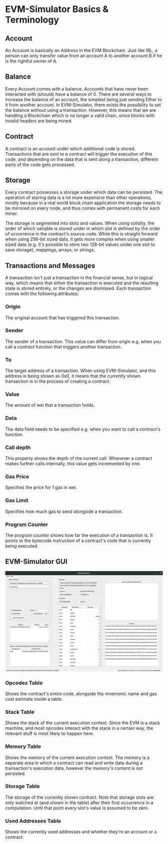 # EVM-Simulator Basics & Terminology

## Account
An Account is basically an Address in the EVM Blockchain. Just like IRL, a person can only transfer
value from an account A to another account B if he is the rightful owner of A. 
## Balance
Every Account comes with a balance. Accounts that have never been interacted with (should) have a balance of 0.
There are several ways to increase the balance of an account, the simplest being just sending Ether to it from another 
account. In EVM-Simulator, there exists the possibility to set the balance without using a transaction. However, this 
means that we are handling a Blockchain which is no longer a valid chain, since blocks with invalid headers are being 
mined.

## Contract
A contract is an account under which additional code is stored. Transactions that are sent to a contract will trigger 
the execution of this code, and depending on the data that is sent along a transaction, different parts of the code gets
processed.

## Storage
Every contract possesses a storage under which data can be persisted. The operation of storing data is a lot more 
expensive than other operations, mostly because in a real world block chain application the storage needs to be mirrored
on every node, and thus comes with permanent costs for each miner. 

The storage is segmented into slots and values. When using solidity, the order of which variable is stored under in 
which slot is defined by the order of occurrence in the contract's source code. While this is straight forward when 
using 256-bit sized data, it gets more complex when using smaller sized data (e.g. it's possible to store two 128-bit values
under one slot to save storage), mappings, arrays, or strings.

## Transactions and Messages
A transaction isn't just a transaction in the financial sense, but in logical way, which means that either the 
transaction is executed and the resulting state is stored entirely, or the changes are dismissed.
Each transaction comes with the following attributes:

### Origin
The original account that has triggered this transaction.
### Sender
The sender of a transaction. This value can differ from origin e.g. when you call a contract function that triggers 
another transaction.
### To
The target address of a transaction. When using EVM-Simulator, and this address is being shown as 0x0, it means that the 
currently shown transaction is in the process of creating a contract.
### Value
The amount of wei that a transaction holds.
### Data
The data field needs to be specified e.g. when you want to call a contract's function.
### Call depth
This property shows the depth of the current call. Whenever a contract makes further calls internally, this value gets 
incremented by one. 
### Gas Price
Specifies the price for 1 gas in wei.
### Gas Limit
Specifies how much gas to send alongside a transaction. 
### Program Counter
The program counter shows how far the execution of a transaction is. It points to the bytecode instruction
of a contract's code that is currently being executed. 
## EVM-Simulator GUI
![Screenshot of EVM-Simulator](screenshot_ubuntu.png?raw=true "EVM-Simulator on Ubuntu")
### Opcodes Table
Shows the contract's entire code, alongside the mnemonic name and gas cost estimate inside a table. 
### Stack Table
Shows the stack of the current execution context. Since the EVM is a stack machine, and most opcodes interact with the 
stack in a certain way, the relevant stuff is most likely to happen here.
### Memory Table
Shows the memory of the current execution context. The memory is a separate area in which a contract can read and write 
data during a transaction's execution data, however the memory's content is not persisted.
### Storage Table
The storage of the currently shown contract. Note that storage slots are only watched at (and shown in the table) after 
their first occurrence in a computation. Until that point every slot's value is assumed to be zero.
### Used Addresses Table
Shows the currently used addresses and whether they're an account or a contract.






